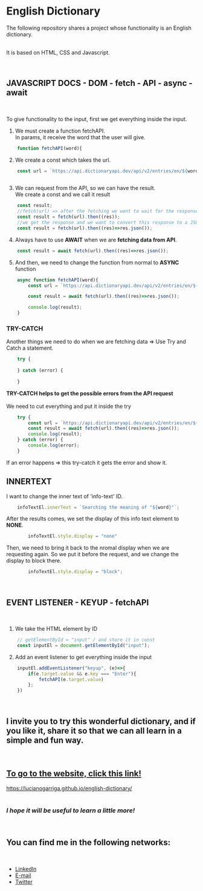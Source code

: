 # English Dictionary

The following repository shares a project whose functionality is an English dictionary.  
<br>

It is based on HTML, CSS and Javascript.

<!-- > Por último podemos ver la carpeta [java](https://github.com/lucianogarriga/fundamentals/tree/main/java) -->
  
<br>

## **JAVASCRIPT DOCS** - DOM - fetch - API - async - await

<br>

To give functionality to the input, first we get everything inside the input.


1) We must create a function fetchAPI.  
In params, it receive the word that the user will give.

```js
    function fetchAPI(word){
```
2) We create a const which takes the url.
```js
    const url = `https://api.dictionaryapi.dev/api/v2/entries/en/${word}`;
    
```
3) We can request from the API, so we can have the result.  
We create a const and we call it result
```js 
    const result;
    //fetch(url) => after the fetching we want to wait for the response (res)
    const result = fetch(url).then((res));
    //we get the response and we want to convert this response to a JSON file with a Js method
    const result = fetch(url).then((res)=>res.json());
```
4) Always have to use **AWAIT** when we are **fetching data from API**.  
```js
    const result = await fetch(url).then((res)=>res.json());
```
5) And then, we need to change the function from normal to **ASYNC** function

```js
    async function fetchAPI(word){
        const url = `https://api.dictionaryapi.dev/api/v2/entries/en/${word}`;

        const result = await fetch(url).then((res)=>res.json());

        console.log(result);
    }
```

### TRY-CATCH

Another things we need to do when we are fetching data => Use Try and Catch a statement.

```js
    try {
        
    } catch (error) {
        
    }
```

**TRY-CATCH helps to get the possible errors from the API request**  
<br>
We need to cut everything and put it inside the try

```js
    try {
        const url = `https://api.dictionaryapi.dev/api/v2/entries/en/${word}`;
        const result = await fetch(url).then((res)=>res.json());
        console.log(result);
    } catch (error) {
        console.log(error);
    }
```
If an error happens => this try-catch it gets the error and show it.

## INNERTEXT

I want to change the inner text of 'info-text' ID. 

```js
    infoTextEl.innerText = `Searching the meaning of "${word}"`;
```
After the results comes, we set the display of this info text element to **NONE**.

```js
        infoTextEl.style.display = "none"
```
Then, we need to bring it back to the nromal display when we are requesting again.
So we put it before the request, and we change the display to block there.

```js
        infoTextEl.style.display = "block";
```


<br> 

## EVENT LISTENER - KEYUP - fetchAPI  
<br>

1) We take the HTML element by ID 
```js
    // getElementById = "input" / and store it in const
    const inputEl = document.getElementById("input");
```
2) Add an event listener to get everything inside the input
```js
    inputEl.addEventListener("keyup", (e)=>{
        if(e.target.value && e.key === "Enter"){
            fetchAPI(e.target.value)
        };
    })
```
<br> 

## I invite you to try this wonderful dictionary, and if you like it, share it so that we can all learn in a simple and fun way.

<br>

## [To go to the website, click this link!](https://lucianogarriga.github.io/english-dictionary/)
https://lucianogarriga.github.io/english-dictionary/  
<br>   

### *I hope it will be useful to learn a little more!*

<br>

## You can find me in the following networks: 
<br>

- [LinkedIn](https://www.linkedin.com/in/lucianogarriga)
- [E-mail](lucianomgarriga@gmail.com)
- [Twitter](https://twitter.com/luchogarriga)